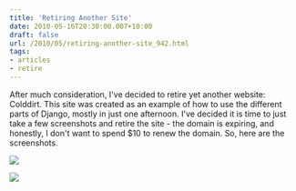 ```yaml
---
title: 'Retiring Another Site'
date: 2010-05-16T20:30:00.007+10:00
draft: false
url: /2010/05/retiring-another-site_942.html
tags: 
- articles
- retire
---
```


After much consideration, I've decided to retire yet another website: Colddirt. This site was created as an example of how to use the different parts of Django, mostly in just one afternoon. I've decided it is time to just take a few screenshots and retire the site - the domain is expiring, and honestly, I don't want to spend $10 to renew the domain. So, here are the screenshots.

[![](https://blogger.googleusercontent.com/img/b/R29vZ2xl/AVvXsEi09jrZynm_kNvbfNESRQ9Dp8epPrHZ2iIrLNkGcoV2XpenNw51zVDWyq9rQmtdnYtabIsTnGaN0G9cWio2VhwKEmXkAdDd0ec0E6yr4uLeokPiZrVVMhoy3b9Ud34QWHHpPAueSWNnn_So/s400/colddirt_2.jpg)](http://picasaweb.google.com/lh/photo/ePVyNddWOBJSJWqEIhYalw?feat=embedwebsite)  
  
[![](https://blogger.googleusercontent.com/img/b/R29vZ2xl/AVvXsEiun0nAJr22Vwiat1OPdZSUwhSbCCq6Ak-v2U-R3NXpd0Qe_1u7u5U6Ad2_HqKIGmFf8AP3tYDL2coPTkKnZ1rArEvpoMDHG49XGG6jx9KV3kWikjtxH5hoCGOol6j7RSAlmkG1JPuxO2Ky/s288/colddirt_3.jpg)](http://picasaweb.google.com/lh/photo/dUx9f_L2Es2gV5omSaWeGQ?feat=embedwebsite)